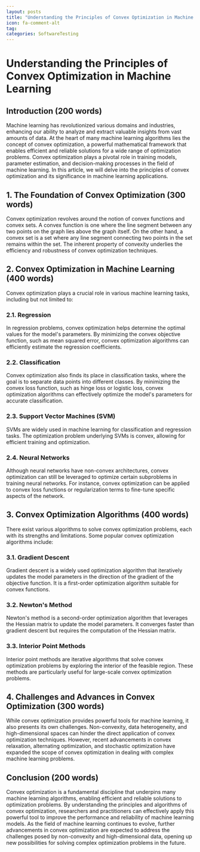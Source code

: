 ```yaml
---
layout: posts
title: "Understanding the Principles of Convex Optimization in Machine Learning"
icon: fa-comment-alt
tag:      
categories: SoftwareTesting
---
```



# Understanding the Principles of Convex Optimization in Machine Learning

## Introduction (200 words)
Machine learning has revolutionized various domains and industries, enhancing our ability to analyze and extract valuable insights from vast amounts of data. At the heart of many machine learning algorithms lies the concept of convex optimization, a powerful mathematical framework that enables efficient and reliable solutions for a wide range of optimization problems. Convex optimization plays a pivotal role in training models, parameter estimation, and decision-making processes in the field of machine learning. In this article, we will delve into the principles of convex optimization and its significance in machine learning applications.

## 1. The Foundation of Convex Optimization (300 words)
Convex optimization revolves around the notion of convex functions and convex sets. A convex function is one where the line segment between any two points on the graph lies above the graph itself. On the other hand, a convex set is a set where any line segment connecting two points in the set remains within the set. The inherent property of convexity underlies the efficiency and robustness of convex optimization techniques.

## 2. Convex Optimization in Machine Learning (400 words)
Convex optimization plays a crucial role in various machine learning tasks, including but not limited to:

### 2.1. Regression
In regression problems, convex optimization helps determine the optimal values for the model's parameters. By minimizing the convex objective function, such as mean squared error, convex optimization algorithms can efficiently estimate the regression coefficients.

### 2.2. Classification
Convex optimization also finds its place in classification tasks, where the goal is to separate data points into different classes. By minimizing the convex loss function, such as hinge loss or logistic loss, convex optimization algorithms can effectively optimize the model's parameters for accurate classification.

### 2.3. Support Vector Machines (SVM)
SVMs are widely used in machine learning for classification and regression tasks. The optimization problem underlying SVMs is convex, allowing for efficient training and optimization.

### 2.4. Neural Networks
Although neural networks have non-convex architectures, convex optimization can still be leveraged to optimize certain subproblems in training neural networks. For instance, convex optimization can be applied to convex loss functions or regularization terms to fine-tune specific aspects of the network.

## 3. Convex Optimization Algorithms (400 words)
There exist various algorithms to solve convex optimization problems, each with its strengths and limitations. Some popular convex optimization algorithms include:

### 3.1. Gradient Descent
Gradient descent is a widely used optimization algorithm that iteratively updates the model parameters in the direction of the gradient of the objective function. It is a first-order optimization algorithm suitable for convex functions.

### 3.2. Newton's Method
Newton's method is a second-order optimization algorithm that leverages the Hessian matrix to update the model parameters. It converges faster than gradient descent but requires the computation of the Hessian matrix.

### 3.3. Interior Point Methods
Interior point methods are iterative algorithms that solve convex optimization problems by exploring the interior of the feasible region. These methods are particularly useful for large-scale convex optimization problems.

## 4. Challenges and Advances in Convex Optimization (300 words)
While convex optimization provides powerful tools for machine learning, it also presents its own challenges. Non-convexity, data heterogeneity, and high-dimensional spaces can hinder the direct application of convex optimization techniques. However, recent advancements in convex relaxation, alternating optimization, and stochastic optimization have expanded the scope of convex optimization in dealing with complex machine learning problems.

## Conclusion (200 words)
Convex optimization is a fundamental discipline that underpins many machine learning algorithms, enabling efficient and reliable solutions to optimization problems. By understanding the principles and algorithms of convex optimization, researchers and practitioners can effectively apply this powerful tool to improve the performance and reliability of machine learning models. As the field of machine learning continues to evolve, further advancements in convex optimization are expected to address the challenges posed by non-convexity and high-dimensional data, opening up new possibilities for solving complex optimization problems in the future.